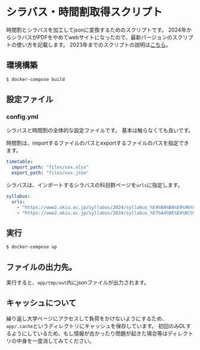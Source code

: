 # シラバス・時間割取得スクリプト

時間割とシラバスを加工してjsonに変換するためのスクリプトです。
2024年からシラバスがPDFをやめてwebサイトになったので、最新バージョンのスクリプトの使い方を記載します。
2023年までのスクリプトの説明は[こちら](docs/2023.md)。

## 環境構築

```bash
$ docker-compose build
```

## 設定ファイル

### config.yml

シラバスと時間割の全体的な設定ファイルです。
基本は触らなくても良いです。

時間割は、importするファイルのパスとexportするファイルのパスを指定できます。

```yml
timetable:
  import_path: "files/xxx.xlsx"
  export_path: "files/xxx.json"
```

シラバスは、インポートするシラバスの科目群ページを`urls`に指定します。

```yml
syllabus:
  urls: 
    - "https://www2.okiu.ac.jp/syllabus/2024/syllabus_%E4%BA%BA%E9%96%93%E6%96%87%E5%8C%96%E7%A7%91%E7%9B%AE%E7%BE%A4/8002_.html"
    - "https://www2.okiu.ac.jp/syllabus/2024/syllabus_%E7%A4%BE%E4%BC%9A%E7%94%9F%E6%B4%BB%E7%A7%91%E7%9B%AE%E7%BE%A4/8004_.html"
```

## 実行

```bash
$ docker-compose up
```

## ファイルの出力先。

実行すると、`app/tmp/out`内にjsonファイルが出力されます。

## キャッシュについて

繰り返し大学ページにアクセスして負荷をかけないようにするため、`app/.cache`というディレクトリにキャッシュを保存しています。
初回のみDLするようにしているため、もし情報が古かったり問題が起きた場合等はディレクトリの中身を一度消してみてください。